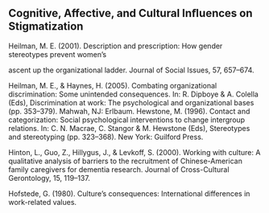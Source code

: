 ## Cognitive, Affective, and Cultural Inﬂuences on Stigmatization

Heilman, M. E. (2001). Description and prescription: How gender stereotypes prevent women’s

ascent up the organizational ladder. Journal of Social Issues, 57, 657–674.

Heilman, M. E., & Haynes, H. (2005). Combating organizational discrimination: Some unintended consequences. In: R. Dipboye & A. Colella (Eds), Discrimination at work: The psychological and organizational bases (pp. 353–379). Mahwah, NJ: Erlbaum. Hewstone, M. (1996). Contact and categorization: Social psychological interventions to change intergroup relations. In: C. N. Macrae, C. Stangor & M. Hewstone (Eds), Stereotypes and stereotyping (pp. 323–368). New York: Guilford Press.

Hinton, L., Guo, Z., Hillygus, J., & Levkoff, S. (2000). Working with culture: A qualitative analysis of barriers to the recruitment of Chinese-American family caregivers for dementia research. Journal of Cross-Cultural Gerontology, 15, 119–137.

Hofstede, G. (1980). Culture’s consequences: International differences in work-related values.